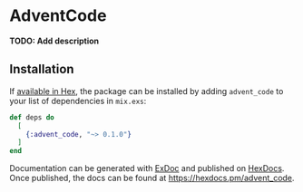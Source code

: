 # AdventCode

**TODO: Add description**

## Installation

If [available in Hex](https://hex.pm/docs/publish), the package can be installed
by adding `advent_code` to your list of dependencies in `mix.exs`:

```elixir
def deps do
  [
    {:advent_code, "~> 0.1.0"}
  ]
end
```

Documentation can be generated with [ExDoc](https://github.com/elixir-lang/ex_doc)
and published on [HexDocs](https://hexdocs.pm). Once published, the docs can
be found at <https://hexdocs.pm/advent_code>.

